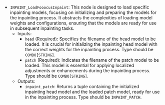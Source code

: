 - `INPAINT_LoadFooocusInpaint`: This node is designed to load specific inpainting models, focusing on initializing and preparing the models for the inpainting process. It abstracts the complexities of loading model weights and configurations, ensuring that the models are ready for use in subsequent inpainting tasks.
    - Inputs:
        - `head` (Required): Specifies the filename of the head model to be loaded. It is crucial for initializing the inpainting head model with the correct weights for the inpainting process. Type should be `COMBO[STRING]`.
        - `patch` (Required): Indicates the filename of the patch model to be loaded. This model is essential for applying localized adjustments or enhancements during the inpainting process. Type should be `COMBO[STRING]`.
    - Outputs:
        - `inpaint_patch`: Returns a tuple containing the initialized inpainting head model and the loaded patch model, ready for use in the inpainting process. Type should be `INPAINT_PATCH`.
